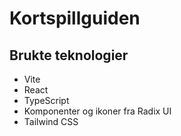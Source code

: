 # Kortspillguiden

## Brukte teknologier

- Vite
- React
- TypeScript
- Komponenter og ikoner fra Radix UI
- Tailwind CSS
